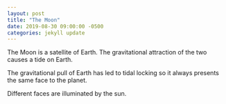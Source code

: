 ```yaml
---
layout: post
title: "The Moon"
date: 2019-08-30 09:00:00 -0500
categories: jekyll update
---
```


The Moon is a satellite of Earth. The gravitational attraction of the two causes a tide on Earth.

The gravitational pull of Earth has led to tidal locking so it always presents the same face to the planet.

Different faces are illuminated by the sun.
